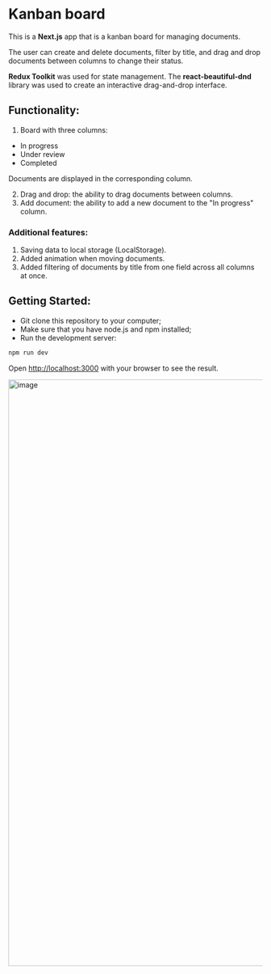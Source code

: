 # Kanban board

This is a **Next.js** app that is a kanban board for managing documents. 

The user can create and delete documents, filter by title, and drag and drop documents between columns to change their status. 

**Redux Toolkit** was used for state management. The **react-beautiful-dnd** library was used to create an interactive drag-and-drop interface.

## Functionality:

1. Board with three columns:
- In progress
- Under review
- Completed
  
Documents are displayed in the corresponding column.

2. Drag and drop: the ability to drag documents between columns.
3. Add document: the ability to add a new document to the "In progress" column.

### Additional features:

1. Saving data to local storage (LocalStorage).
2. Added animation when moving documents.
3. Added filtering of documents by title from one field across all columns at once.

## Getting Started: 

* Git clone this repository to your computer;
* Make sure that you have node.js and npm installed;
* Run the development server:

```bash
npm run dev
```

Open [http://localhost:3000](http://localhost:3000) with your browser to see the result.

<img width="1160" alt="image" src="https://github.com/user-attachments/assets/7527a67b-3367-488a-992f-074e476d4201" />



